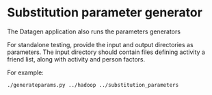 # Substitution parameter generator

The Datagen application also runs the parameters generators

For standalone testing, provide the input and output directories as parameters. The input directory should contain files defining activity a friend list, along with activity and person factors.

For example:

```bash
./generateparams.py ../hadoop ../substitution_parameters
```
